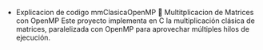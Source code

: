 - Explicacion de codigo mmClasicaOpenMP
  🚀 Multitplicacion de Matrices con OpenMP
  Este proyecto implementa en C la multiplicación clásica de matrices, paralelizada con OpenMP para aprovechar múltiples hilos de ejecución.




